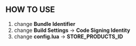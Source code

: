 
## HOW TO USE

1.  change **Bundle Identifier**
2.  change **Build Settings** -> **Code Signing Identity**
3.  change **config.lua** -> **STORE_PRODUCTS_ID**

